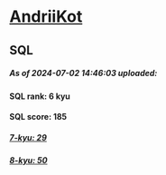 # [AndriiKot](https://www.codewars.com/users/AndriiKot) 
## SQL
##### As of 2024-07-02 14:46:03 uploaded:
#### SQL rank: 6 kyu
#### SQL score: 185
##### [7-kyu: 29](https://github.com/AndriiKot/SQL__CodeWars/tree/main/kyu-7)
##### [8-kyu: 50](https://github.com/AndriiKot/SQL__CodeWars/tree/main/kyu-8)
